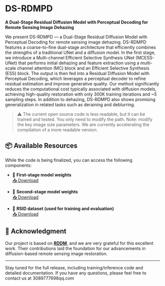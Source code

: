 # DS-RDMPD

**A Dual-Stage Residual Diffusion Model with Perceptual Decoding for Remote Sensing Image Dehazing**

We present DS-RDMPD — a Dual-Stage Residual Diffusion Model with Perceptual Decoding for remote sensing image dehazing. DS-RDMPD features a coarse-to-fine dual-stage architecture that efficiently combines the strengths of a traditional UNet and a diffusion model. In the first stage, we introduce a Multi-channel Efficient Selective Synthesis UNet (MCESS-UNet) that performs initial dehazing and feature extraction using a multi-scale channel attention (MC) block and an Efficient Selective Synthesis (ESS) block. The output is then fed into a Residual Diffusion Model with Perceptual Decoding, which leverages a perceptual decoder to refine residual estimation and improve generative quality. Our method significantly reduces the computational cost typically associated with diffusion models, achieving high-quality restoration with only 300K training iterations and ~5 sampling steps. In addition to dehazing, DS-RDMPD also shows promising generalization in related tasks such as deraining and deblurring.

> ⚠️ The current open source code is less readable, but it can be trained and tested. You only need to modify the path. Note: modify the key image size parameters. We are currently accelerating the compilation of a more readable version.

## 📦 Available Resources

While the code is being finalized, you can access the following components:

- 🔹 **First-stage model weights**  
  [📥 Download](https://drive.google.com/drive/folders/1XWtq8Gn3MdlvIPw7_S750vFG7iy634AQ?usp=drive_link)

- 🔹 **Second-stage model weights**  
  [📥 Download](https://drive.google.com/drive/folders/1Q7PX3VwAymqgeB5IXvYIG3o7mdv3cFez?usp=drive_link)

- 🔹 **RSID dataset (used for training and evaluation)**  
  [📥 Download](https://drive.google.com/drive/folders/1abSw9GWyyOJINWCRNHBUoJBBw3FCttaS?usp=drive_link)

## 🙏 Acknowledgment

Our project is based on **[RDDM](https://github.com/nachifur/RDDM)**, and we are very grateful for this excellent work. Their contributions laid the foundation for our advancements in diffusion-based remote sensing image restoration.

---

Stay tuned for the full release, including training/inference code and detailed documentation. If you have any questions, please feel free to contact us at 3089777698qq.com
